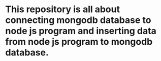 # This repository is all about connecting mongodb database to node js program and inserting data from node js program to mongodb database.
